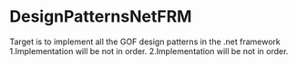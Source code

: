 # DesignPatternsNetFRM

Target is to implement all the GOF design patterns in the .net framework
1.Implementation will be not in order.
2.Implementation will be not in order.
